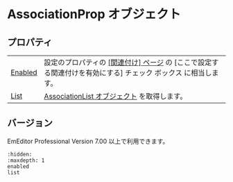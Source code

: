 # AssociationProp オブジェクト

## プロパティ

|     |     |
| --- | --- |
| [Enabled](enabled) | 設定のプロパティの [\[関連付け\] ページ](../../dlg/properties/associate/index) の \[ここで設定する関連付けを有効にする\] チェック ボックス に相当します。 |
| [List](list) | [AssociationList オブジェクト](../association_list/index) を取得します。 |

## バージョン

EmEditor Professional Version 7.00 以上で利用できます。


```{toctree}
:hidden:
:maxdepth: 1
enabled
list
```
